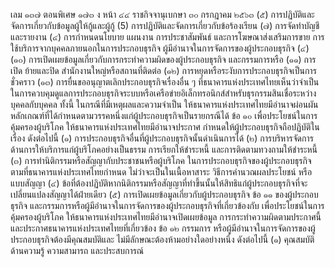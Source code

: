 เลม ๑๓๗ ตอนพิเศษ ๑๗๓ ง
หน้า ๔๔
ราชกิจจานุเบกษา
๓๐ กรกฎาคม ๒๕๖๓
(๕) การปฏิบัติและจัดการเกี่ยวกับข้อมูลผู้ให้กู้และผู้กู้
(5) การปฏิบัติและจัดการเกี่ยวกับข้อร้องเรียน
(๗) การจัดทําบัญชีและรายงาน
(๔) การกำหนดนโยบาย แผนงาน การประชาสัมพันธ์ และการโฆษณาส่งเสริมการขาย
การใช้บริการจากบุคคลภายนอกในการประกอบธุรกิจ
ผู้มีอำนาจในการจัดการของผู้ประกอบธุรกิจ
(๔)
(๑๐) การเปิดเผยข้อมูลเกี่ยวกับการกระทำความผิดของผู้ประกอบธุรกิจ และกรรมการหรือ
(๑๑) การเปิด ย้ายและปิด สำนักงานใหญ่หรือสถานที่ติดต่อ
(๑๒) การหยุดหรือระงับการประกอบธุรกิจเป็นการชั่วคราว
(๑๓) การยื่นขออนุญาตเลิกประกอบธุรกิจเรื่องอื่น ๆ ที่ธนาคารแห่งประเทศไทยเห็นว่าจำเป็น
ในการควบคุมดูแลการประกอบธุรกิจระบบหรือเครือข่ายอิเล็กทรอนิกส์สำหรับธุรกรรมสินเชื่อระหว่าง
บุคคลกับบุคคล
ทั้งนี้ ในกรณีที่มีเหตุผลและความจำเป็น ให้ธนาคารแห่งประเทศไทยมีอำนาจผ่อนผัน
หลักเกณฑ์ที่ได้กำหนดตามวรรคหนึ่งแก่ผู้ประกอบธุรกิจเป็นรายกรณีได้
ข้อ ๑๐ เพื่อประโยชน์ในการคุ้มครองผู้บริโภค ให้ธนาคารแห่งประเทศไทยมีอำนาจประกาศ
กําหนดให้ผู้ประกอบธุรกิจถือปฏิบัติในเรื่อง ดังต่อไปนี้
(๑) การประกอบธุรกิจอื่นที่ผู้ประกอบธุรกิจนั้นดำเนินการได้
(๒) การบริหารจัดการด้านการให้บริการแก่ผู้บริโภคอย่างเป็นธรรม การเรียกให้ชำระหนี้
และการติดตามทวงถามให้ชำระหนี้
(๓) การทำนิติกรรมหรือสัญญากับประชาชนหรือผู้บริโภค ในการประกอบธุรกิจของผู้ประกอบธุรกิจ
ตามที่ธนาคารแห่งประเทศไทยกำหนด ไม่ว่าจะเป็นในเนื้อหาสาระ วิธีการคำนวณผลประโยชน์
หรือแบบสัญญา
(๔) ข้อที่ต้องปฏิบัติหากนิติกรรมหรือสัญญาที่ทำขึ้นนั้นให้สิทธิแก่ผู้ประกอบธุรกิจที่จะ
เปลี่ยนแปลงสัญญาได้ฝ่ายเดียว
(๕) การเปิดเผยข้อมูลเกี่ยวกับผู้ประกอบธุรกิจ
ข้อ ๑๑
ของผู้ประกอบธุรกิจ และกรรมการหรือผู้มีอำนาจในการจัดการของผู้ประกอบธุรกิจที่เกี่ยวข้องกับ
เพื่อประโยชน์ในการคุ้มครองผู้บริโภค ให้ธนาคารแห่งประเทศไทยมีอำนาจเปิดเผยข้อมูล
การกระทำความผิดตามประกาศนี้และประกาศธนาคารแห่งประเทศไทยที่เกี่ยวข้อง
ข้อ ๑๒ กรรมการ หรือผู้มีอำนาจในการจัดการของผู้ประกอบธุรกิจต้องมีคุณสมบัติและ
ไม่มีลักษณะต้องห้ามอย่างใดอย่างหนึ่ง ดังต่อไปนี้
(๑) คุณสมบัติด้านความรู้ ความสามารถ และประสบการณ์
